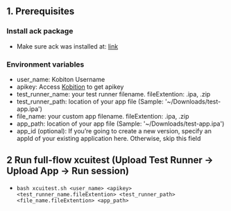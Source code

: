 ## 1. Prerequisites
### Install ack package
- Make sure ack was installed at: [link](https://beyondgrep.com/install/)

### Environment variables
- user_name: Kobiton Username
- apikey: Access [Kobition](https://portal.kobiton.com/settings/keys) to get apikey
- test_runner_name: your test runner filename. fileExtention: .ipa, .zip
- test_runner_path: location of your app file (Sample: '~/Downloads/test-app.ipa')
- file_name: your custom app filename. fileExtention: .ipa, .zip
- app_path: location of your app file (Sample: '~/Downloads/test-app.ipa')
- app_id (optional): If you’re going to create a new version, specify an appId of your existing application here. Otherwise, skip this field

## 2 Run full-flow xcuitest (Upload Test Runner -> Upload App -> Run session)
- `bash xcuitest.sh <user_name> <apikey> <test_runner_name.fileExtention> <test_runner_path> <file_name.fileExtention> <app_path>`
